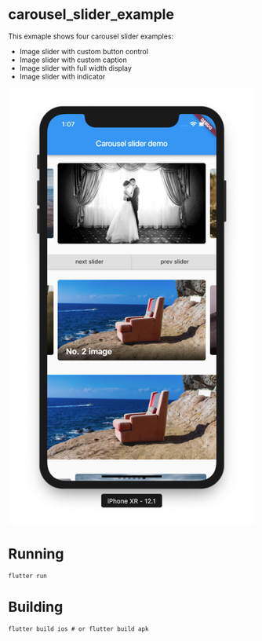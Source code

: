 # carousel_slider_example

This exmaple shows four carousel slider examples:

- Image slider with custom button control
- Image slider with custom caption
- Image slider with full width display
- Image slider with indicator

![screenshot](./demo_screenshot.png)

# Running

```
flutter run
```

# Building

```
flutter build ios # or flutter build apk
```